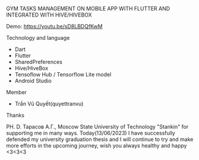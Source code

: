 GYM TASKS MANAGEMENT ON MOBILE APP WITH FLUTTER AND INTEGRATED WITH HIVE/HIVEBOX

Demo: https://youtu.be/sD8LBDQfKwM

Technology and language
* Dart 
* Flutter
* SharedPreferences
* Hive/HiveBox
* Tensoflow Hub / Tensorflow Lite model
* Android Studio

Member 
* Trần Vũ Quyết(quyettranvu) 

Thanks 

PH. D. Тарасов А.Г., Moscow State University of Technology "Stankin" for supporting me in many ways. Today(13/06/2023) I have successfully defended my university graduation thesis and I will continue to try and make more efforts in the upcoming journey, wish you always healthy and happy <3<3<3
